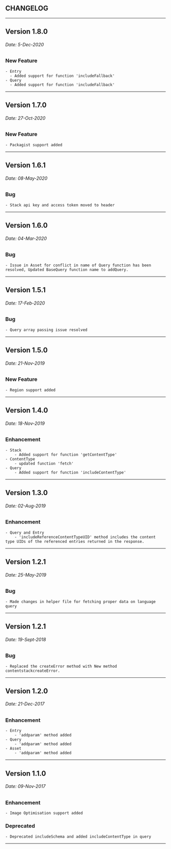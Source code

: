 
## CHANGELOG
------------------------------------------------

## Version 1.8.0
###### Date: 5-Dec-2020
### New Feature
    - Entry
      - Added support for function 'includeFallback'
    - Query 
      - Added support for function 'includeFallback'

------------------------------------------------

## Version 1.7.0
###### Date: 27-Oct-2020
### New Feature
    - Packagist support added 

------------------------------------------------

## Version 1.6.1
###### Date: 08-May-2020
### Bug
    - Stack api key and access token moved to header
------------------------------------------------

## Version 1.6.0
###### Date: 04-Mar-2020
### Bug
    - Issue in Asset for conflict in name of Query function has been resolved, Updated BaseQuery function name to addQuery.

------------------------------------------------

## Version 1.5.1
###### Date: 17-Feb-2020
### Bug
    - Query array passing issue resolved

------------------------------------------------

## Version 1.5.0
###### Date: 21-Nov-2019
### New Feature
    - Region support added

------------------------------------------------

## Version 1.4.0
###### Date: 18-Nov-2019
### Enhancement
    - Stack 
        - Added support for function 'getContentType'
    - ContentType
        - updated function 'fetch'
    - Query
        - Added support for function 'includeContentType'

------------------------------------------------

## Version 1.3.0
###### Date: 02-Aug-2019 
### Enhancement
    - Query and Entry
        - 'includeReferenceContentTypeUID' method includes the content type UIDs of the referenced entries returned in the response.

------------------------------------------------

## Version 1.2.1
###### Date: 25-May-2019
### Bug
    - Made changes in helper file for fetching proper data on language query

------------------------------------------------

## Version 1.2.1
###### Date: 19-Sept-2018
### Bug
    - Replaced the createError method with New method contentstackcreateError.

------------------------------------------------

## Version 1.2.0
###### Date: 21-Dec-2017
### Enhancement
    - Entry 
        - 'addparam' method added
    - Query  
        - 'addparam' method added
    - Asset 
        - 'addparam' method added

------------------------------------------------

## Version 1.1.0
###### Date: 09-Nov-2017
### Enhancement
    - Image Optimisation support added
### Deprecated
    - Deprecated includeSchema and added includeContentType in query

------------------------------------------------